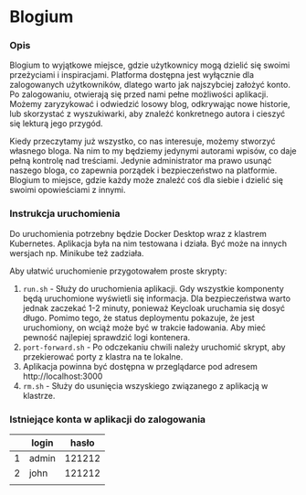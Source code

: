 # Blogium

### Opis

Blogium to wyjątkowe miejsce, gdzie użytkownicy mogą dzielić się swoimi przeżyciami i inspiracjami. Platforma dostępna jest wyłącznie dla zalogowanych użytkowników, dlatego warto jak najszybciej założyć konto. Po zalogowaniu, otwierają się przed nami pełne możliwości aplikacji. Możemy zaryzykować i odwiedzić losowy blog, odkrywając nowe historie, lub skorzystać z wyszukiwarki, aby znaleźć konkretnego autora i cieszyć się lekturą jego przygód.

Kiedy przeczytamy już wszystko, co nas interesuje, możemy stworzyć własnego bloga. Na nim to my będziemy jedynymi autorami wpisów, co daje pełną kontrolę nad treściami. Jedynie administrator ma prawo usunąć naszego bloga, co zapewnia porządek i bezpieczeństwo na platformie. Blogium to miejsce, gdzie każdy może znaleźć coś dla siebie i dzielić się swoimi opowieściami z innymi.

### Instrukcja uruchomienia

Do uruchomienia potrzebny będzie Docker Desktop wraz z klastrem Kubernetes. Aplikacja była na nim testowana i działa. Być może na innych wersjach np. Minikube też zadziała.

Aby ułatwić uruchomienie przygotowałem proste skrypty:

1.  ```run.sh``` - Służy do uruchomienia aplikacji. Gdy wszystkie komponenty będą uruchomione wyświetli się informacja. Dla bezpieczeństwa warto jednak zaczekać 1-2 minuty, ponieważ Keycloak uruchamia się dosyć długo. Pomimo tego, że status deploymentu pokazuje, że jest uruchomiony, on wciąż może być w trakcie ładowania. Aby mieć pewność najlepiej sprawdzić logi kontenera.
2.  ```port-forward.sh``` - Po odczekaniu chwili należy uruchomić skrypt, aby przekierować porty z klastra na te lokalne.
3. Aplikacja powinna być dostępna w przeglądarce pod adresem http://localhost:3000
4. ```rm.sh``` - Służy do usunięcia wszyskiego związanego z aplikacją w klastrze.

### Istniejące konta w aplikacji do zalogowania
|   | login | hasło  |
|---|-------|--------|
| 1 | admin | 121212 |
| 2 | john  | 121212 |
|   |       |        |